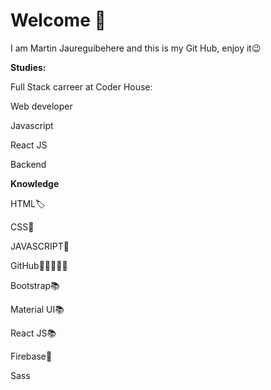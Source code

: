 # Welcome 👋


I am Martin Jaureguibehere and this is my Git Hub, enjoy it😉

**Studies:**


 Full Stack carreer at Coder House:
 
 
 Web developer
 
 
 Javascript
 
 
 React JS
 
 
 Backend
 
 **Knowledge**
 
HTML🏷


CSS🎨


JAVASCRIPT💭


GitHub👨🏼‍🤝‍👨🏼


Bootstrap📚


Material UI📚


React JS📚


Firebase🧬

Sass


 
 






